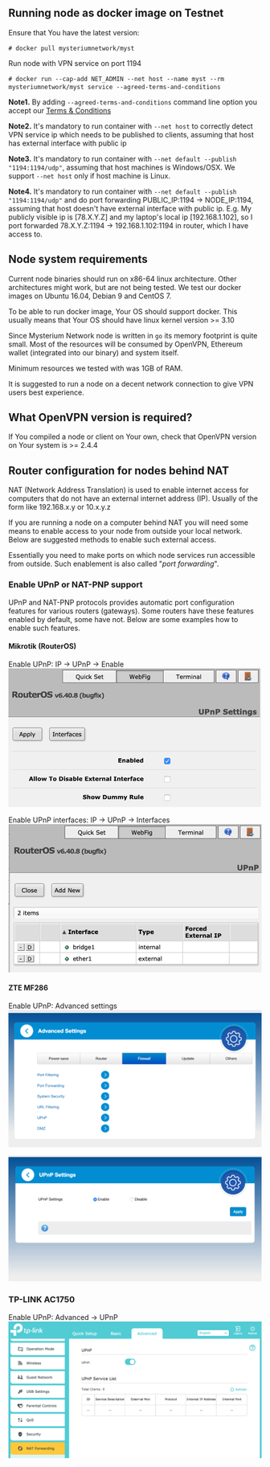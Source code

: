 ## Running node as docker image on Testnet

Ensure that You have the latest version:
```shell
# docker pull mysteriumnetwork/myst
```

Run node with VPN service on port 1194
```shell
# docker run --cap-add NET_ADMIN --net host --name myst --rm mysteriumnetwork/myst service --agreed-terms-and-conditions
```

**Note1.**
By adding `--agreed-terms-and-conditions` command line option you accept our [Terms & Conditions](/about/terms-and-conditions/)

**Note2.**
It's mandatory to run container with `--net host` to correctly detect VPN service ip which needs to be published to clients, assuming that host has external interface with public ip

**Note3.**
It's mandatory to run container with `--net default --publish "1194:1194/udp"`, assuming that host machines is Windows/OSX. We support `--net host` only if host machine is Linux.

**Note4.**
It's mandatory to run container with `--net default --publish "1194:1194/udp"` and do port forwarding PUBLIC_IP:1194 -> NODE_IP:1194, assuming that host doesn't have external interface with public ip.
E.g. My publicly visible ip is [78.X.Y.Z] and my laptop's local ip [192.168.1.102], so I port forwarded 78.X.Y.Z:1194 -> 192.168.1.102:1194 in router, which I have access to.


## Node system requirements

Current node binaries should run on x86-64 linux architecture. Other architectures might work, but are not being tested.
We test our docker images on Ubuntu 16.04, Debian 9 and CentOS 7.

To be able to run docker image, Your OS should support docker. This usually means that Your OS should have linux kernel version >= 3.10

Since Mysterium Network node is written in `go` its memory footprint is quite small. Most of the resources will be consumed by OpenVPN, Ethereum wallet (integrated into our binary) and system itself.

Minimum resources we tested with was 1GB of RAM.

It is suggested to run a node on a decent network connection to give VPN users best experience.

## What OpenVPN version is required?

If You compiled a node or client on Your own, check that OpenVPN version on Your system is >= 2.4.4

## Router configuration for nodes behind NAT

NAT (Network Address Translation) is used to enable internet access for
computers that do not have an external internet address (IP). Usually of the form like 
192.168.x.y or 10.x.y.z
 
If you are running a node on a computer behind NAT you will need some means to 
enable access to your node from outside your local network. Below are suggested 
methods to enable such external access. 

Essentially you need to make ports on which node services run accessible from outside.
Such enablement is also called "_port forwarding_".

### Enable UPnP or NAT-PNP support

UPnP and NAT-PNP protocols provides automatic port configuration features for various routers (gateways).
Some routers have these features enabled by default, some have not. Below are some examples how to enable such features.

#### Mikrotik (RouterOS) 

Enable UPnP: IP -> UPnP -> Enable
![image](upnp/mikrotik_upnp.png)

Enable UPnP interfaces: IP -> UPnP -> Interfaces
![image](upnp/mikrotik_upnp_interfaces.png)

#### ZTE MF286  

Enable UPnP: Advanced settings
![image](upnp/zte_advanced.png)

![image](upnp/zte_upnp.png)

### TP-LINK AC1750

Enable UPnP: Advanced -> UPnP 
![image](upnp/tplink_upnp.png)

